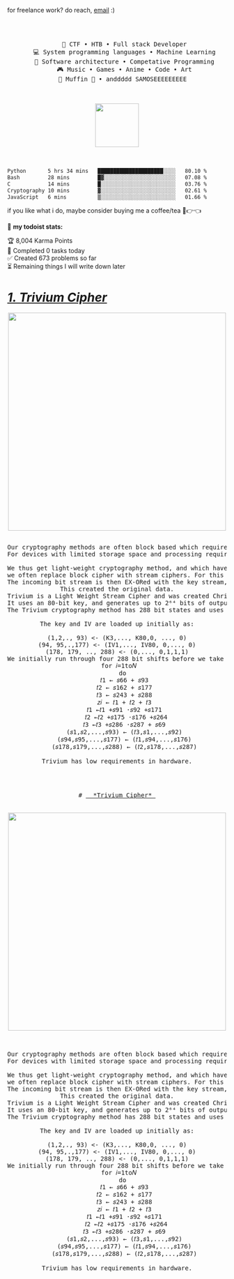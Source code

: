 for freelance work? do reach, [email](mailto:bikrant.acc.edu@icloud.com) :)







<div align="center">
<br><br>
<pre>
    💼 CTF • HTB • Full stack Developer
    💻 System programming languages • Machine Learning
    📖 Software architecture • Competative Programming
    🎮 Music • Games • Anime • Code • Art
    🐾 Muffin 🐰 • anddddd SAMOSEEEEEEEEE 
</pre>
<br><br>
<img src="https://i.giphy.com/media/v1.Y2lkPTc5MGI3NjExM212MTVjYm10Z3o2MWlmdnZ0aTNrZHVqamkwNW9hMGVldm9jM29jMSZlcD12MV9pbnRlcm5hbF9naWZfYnlfaWQmY3Q9Zw/5GS13A3jXN9xSQF6HL/giphy.gif" height="100" />
<br><br><br>
  
</div>




```txt
Python       5 hrs 34 mins   █████████████████████░░░░   80.10 %
Bash         28 mins         █▓░░░░░░░░░░░░░░░░░░░░░░░   07.08 %
C            14 mins         █░░░░░░░░░░░░░░░░░░░░░░░░   03.76 %
Cryptography 10 mins         ▓░░░░░░░░░░░░░░░░░░░░░░░░   02.61 %
JavaScript   6 mins          ▒░░░░░░░░░░░░░░░░░░░░░░░░   01.66 %
```

<!--END_SECTION:waka-->

if you like what i do, maybe consider buying me a coffee/tea 🥺👉👈


🚧 **my todoist stats:**
<!-- TODO-IST:START -->
🏆  8,004 Karma Points           
🌸  Completed 0 tasks today           
✅  Created  673 problems so far    
⏳  Remaining things I will write down later
<!-- TODO-IST:END -->




<!--<p align="center"> <img src="https://github-readme-stats.vercel.app/api?username=vikrant-vikram&show_icons=true&theme=gotham" alt="vikrant-vikram" />-->




# <a href="https://github.com/vikrant-vikram/Cryptography/blob/main/Assignment/trivium_cipher.py">  *1. Trivium Cipher* </a>

<div align="center">
<img src="https://upload.wikimedia.org/wikipedia/commons/thumb/c/cc/Trivium_%28cipher%29.png/600px-Trivium_%28cipher%29.png" height="500" />

<pre>

Our cryptography methods are often block based which require memory storage and have a considerable gate footprint for their implementation.
For devices with limited storage space and processing requirements, the requirements of many block-based symmetric encryption methods cannot be feasibly implement.

We thus get light-weight cryptography method, and which have a lower processing requirement, and memory and gate footprint. With this, for symmetric key encryption,
we often replace block cipher with stream ciphers. For this we generate an almost infinitely long key stream based on a key value and an IV (initialisation vector).
The incoming bit stream is then EX-ORed with the key stream, and this is sent with the IV. On the other side, the key stream is recreated, and EX-OR with the cipher stream.
This created the original data.
Trivium is a Light Weight Stream Cipher and was created Christophe De Cannière and Bart Preneel, and has a low footprint for hardware.
It uses an 80-bit key, and generates up to 2⁶⁴ bits of output, with an 80-bit IV.
The Trivium cryptography method has 288 bit states and uses three registers (A, B and C), of 93, 84 and 111 bits. The method for each state is:

The key and IV are loaded up initially as:

(1,2,., 93) <- (K3,..., K80,0, ..., 0)
(94, 95,.,177) <- (IV1,..., IV80, 0,..., 0)
(178, 179, .., 288) <- (0,..., 0,1,1,1)
We initially run through four 288 bit shifts before we take an output (this is defined as the warm up phase). The following gives an example of the cipher:
 for 𝑖=1to𝑁
   do
    𝑡1 ← 𝑠66 + 𝑠93
    𝑡2 ← 𝑠162 + 𝑠177
    𝑡3 ← 𝑠243 + 𝑠288
    𝑧𝑖 ← 𝑡1 + 𝑡2 + 𝑡3
    𝑡1 ←𝑡1 +𝑠91 ⋅𝑠92 +𝑠171
     𝑡2 ←𝑡2 +𝑠175 ⋅𝑠176 +𝑠264
    𝑡3 ←𝑡3 +𝑠286 ⋅𝑠287 + 𝑠69
    (𝑠1,𝑠2,...,𝑠93) ← (𝑡3,𝑠1,...,𝑠92)
    (𝑠94,𝑠95,...,𝑠177) ← (𝑡1,𝑠94,...,𝑠176)
    (𝑠178,𝑠179,...,𝑠288) ← (𝑡2,𝑠178,...,𝑠287)

Trivium has low requirements in hardware.
<pre>



# <a href="https://github.com/vikrant-vikram/Cryptography/blob/main/Assignment/trivium_cipher.py">  *Trivium Cipher* </a>

<div align="center">
<img src="https://upload.wikimedia.org/wikipedia/commons/thumb/c/cc/Trivium_%28cipher%29.png/600px-Trivium_%28cipher%29.png" height="500" />

<pre>

Our cryptography methods are often block based which require memory storage and have a considerable gate footprint for their implementation.
For devices with limited storage space and processing requirements, the requirements of many block-based symmetric encryption methods cannot be feasibly implement.

We thus get light-weight cryptography method, and which have a lower processing requirement, and memory and gate footprint. With this, for symmetric key encryption,
we often replace block cipher with stream ciphers. For this we generate an almost infinitely long key stream based on a key value and an IV (initialisation vector).
The incoming bit stream is then EX-ORed with the key stream, and this is sent with the IV. On the other side, the key stream is recreated, and EX-OR with the cipher stream.
This created the original data.
Trivium is a Light Weight Stream Cipher and was created Christophe De Cannière and Bart Preneel, and has a low footprint for hardware.
It uses an 80-bit key, and generates up to 2⁶⁴ bits of output, with an 80-bit IV.
The Trivium cryptography method has 288 bit states and uses three registers (A, B and C), of 93, 84 and 111 bits. The method for each state is:

The key and IV are loaded up initially as:

(1,2,., 93) <- (K3,..., K80,0, ..., 0)
(94, 95,.,177) <- (IV1,..., IV80, 0,..., 0)
(178, 179, .., 288) <- (0,..., 0,1,1,1)
We initially run through four 288 bit shifts before we take an output (this is defined as the warm up phase). The following gives an example of the cipher:
 for 𝑖=1to𝑁
   do
    𝑡1 ← 𝑠66 + 𝑠93
    𝑡2 ← 𝑠162 + 𝑠177
    𝑡3 ← 𝑠243 + 𝑠288
    𝑧𝑖 ← 𝑡1 + 𝑡2 + 𝑡3
    𝑡1 ←𝑡1 +𝑠91 ⋅𝑠92 +𝑠171
     𝑡2 ←𝑡2 +𝑠175 ⋅𝑠176 +𝑠264
    𝑡3 ←𝑡3 +𝑠286 ⋅𝑠287 + 𝑠69
    (𝑠1,𝑠2,...,𝑠93) ← (𝑡3,𝑠1,...,𝑠92)
    (𝑠94,𝑠95,...,𝑠177) ← (𝑡1,𝑠94,...,𝑠176)
    (𝑠178,𝑠179,...,𝑠288) ← (𝑡2,𝑠178,...,𝑠287)

Trivium has low requirements in hardware.
<pre>




